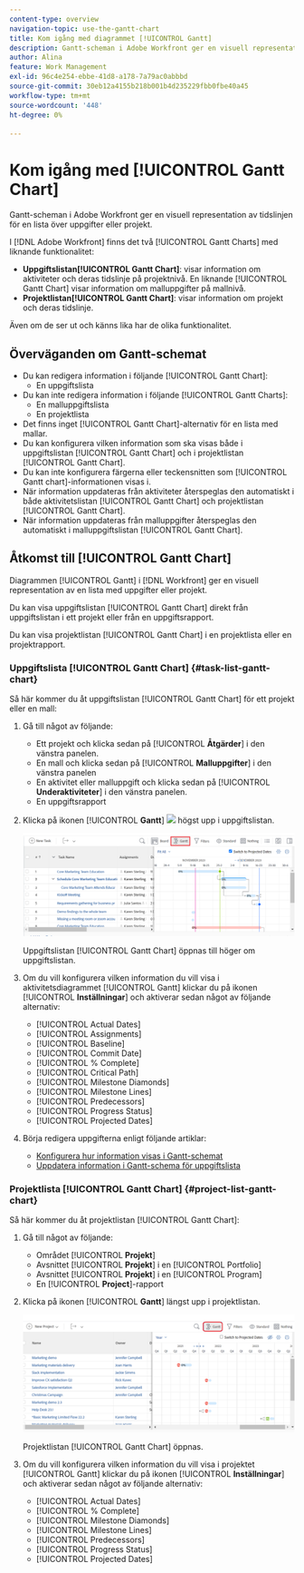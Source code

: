 ```yaml
---
content-type: overview
navigation-topic: use-the-gantt-chart
title: Kom igång med diagrammet [!UICONTROL Gantt]
description: Gantt-scheman i Adobe Workfront ger en visuell representation av tidslinjen för en lista över uppgifter eller projekt.
author: Alina
feature: Work Management
exl-id: 96c4e254-ebbe-41d8-a178-7a79ac0abbbd
source-git-commit: 30eb12a4155b218b001b4d235229fbb0fbe40a45
workflow-type: tm+mt
source-wordcount: '448'
ht-degree: 0%

---
```


# Kom igång med [!UICONTROL Gantt Chart]

<!-- Audited: 01/2024 -->

Gantt-scheman i Adobe Workfront ger en visuell representation av tidslinjen för en lista över uppgifter eller projekt.

I [!DNL Adobe Workfront] finns det två [!UICONTROL Gantt Charts] med liknande funktionalitet:

* **Uppgiftslistan[!UICONTROL Gantt Chart]**: visar information om aktiviteter och deras tidslinje på projektnivå. En liknande [!UICONTROL Gantt Chart] visar information om malluppgifter på mallnivå.
* **Projektlistan[!UICONTROL Gantt Chart]**: visar information om projekt och deras tidslinje.

Även om de ser ut och känns lika har de olika funktionalitet.

## Överväganden om Gantt-schemat

* Du kan redigera information i följande [!UICONTROL Gantt Chart]:
   * En uppgiftslista
* Du kan inte redigera information i följande [!UICONTROL Gantt Charts]:
   * En malluppgiftslista
   * En projektlista
* Det finns inget [!UICONTROL Gantt Chart]-alternativ för en lista med mallar.
* Du kan konfigurera vilken information som ska visas både i uppgiftslistan [!UICONTROL Gantt Chart] och i projektlistan [!UICONTROL Gantt Chart].
* Du kan inte konfigurera färgerna eller teckensnitten som [!UICONTROL Gantt chart]-informationen visas i.
* När information uppdateras från aktiviteter återspeglas den automatiskt i både aktivitetslistan [!UICONTROL Gantt Chart] och projektlistan [!UICONTROL Gantt Chart].
* När information uppdateras från malluppgifter återspeglas den automatiskt i malluppgiftslistan [!UICONTROL Gantt Chart].

## Åtkomst till [!UICONTROL Gantt Chart]

Diagrammen [!UICONTROL Gantt] i [!DNL Workfront] ger en visuell representation av en lista med uppgifter eller projekt.

Du kan visa uppgiftslistan [!UICONTROL Gantt Chart] direkt från uppgiftslistan i ett projekt eller från en uppgiftsrapport.

Du kan visa projektlistan [!UICONTROL Gantt Chart] i en projektlista eller en projektrapport.

### Uppgiftslista [!UICONTROL Gantt Chart] {#task-list-gantt-chart}

<!--The task list [!UICONTROL Gantt Chart] is accessible in the following areas:

* In a Project

   * [!UICONTROL Tasks] section
   * [!UICONTROL Subtasks] section of a task

* In a [!UICONTROL Template]

* In a [!UICONTROL Task] report-->

Så här kommer du åt uppgiftslistan [!UICONTROL Gantt Chart] för ett projekt eller en mall:

1. Gå till något av följande:

   * Ett projekt och klicka sedan på [!UICONTROL **Åtgärder**] i den vänstra panelen.
   * En mall och klicka sedan på [!UICONTROL **Malluppgifter**] i den vänstra panelen
   * En aktivitet eller malluppgift och klicka sedan på [!UICONTROL **Underaktiviteter**] i den vänstra panelen.
   * En uppgiftsrapport

1. Klicka på ikonen [!UICONTROL **Gantt**] ![](assets/gantt-icon-nwe.png) högst upp i uppgiftslistan.

   ![](assets/task-list-gantt.png)

   Uppgiftslistan [!UICONTROL Gantt Chart] öppnas till höger om uppgiftslistan.

1. Om du vill konfigurera vilken information du vill visa i aktivitetsdiagrammet [!UICONTROL Gantt] klickar du på ikonen [!UICONTROL **Inställningar**] och aktiverar sedan något av följande alternativ:

   * [!UICONTROL Actual Dates]
   * [!UICONTROL Assignments]
   * [!UICONTROL Baseline]
   * [!UICONTROL Commit Date]
   * [!UICONTROL % Complete]
   * [!UICONTROL Critical Path]
   * [!UICONTROL Milestone Diamonds]
   * [!UICONTROL Milestone Lines]
   * [!UICONTROL Predecessors]
   * [!UICONTROL Progress Status]
   * [!UICONTROL Projected Dates]

1. Börja redigera uppgifterna enligt följande artiklar:

   * [Konfigurera hur information visas i Gantt-schemat](../use-the-gantt-chart/configure-info-on-gantt-chart.md)
   * [Uppdatera information i Gantt-schema för uppgiftslista](../use-the-gantt-chart/update-info-task-list-gantt.md)

### Projektlista [!UICONTROL Gantt Chart] {#project-list-gantt-chart}

<!--The project list [!UICONTROL Gantt Chart] is accessible in the following areas:

* In the [!UICONTROL Projects] area
* In the [!UICONTROL Projects] section of a [!UICONTROL Portfolio]
* In the [!UICONTROL Projects] section of a [!UICONTROL Program]
* In a [!UICONTROL Project] report-->

Så här kommer du åt projektlistan [!UICONTROL Gantt Chart]:

1. Gå till något av följande:

   * Området [!UICONTROL **Projekt**]
   * Avsnittet [!UICONTROL **Projekt**] i en [!UICONTROL Portfolio]
   * Avsnittet [!UICONTROL **Projekt**] i en [!UICONTROL Program]
   * En [!UICONTROL **Project**]-rapport

1. Klicka på ikonen [!UICONTROL **Gantt**] längst upp i projektlistan.

   ![](assets/project-list-gantt.png)

   Projektlistan [!UICONTROL Gantt Chart] öppnas.

1. Om du vill konfigurera vilken information du vill visa i projektet [!UICONTROL Gantt] klickar du på ikonen [!UICONTROL **Inställningar**] och aktiverar sedan något av följande alternativ:

   * [!UICONTROL Actual Dates]
   * [!UICONTROL % Complete]
   * [!UICONTROL Milestone Diamonds]
   * [!UICONTROL Milestone Lines]
   * [!UICONTROL Predecessors]
   * [!UICONTROL Progress Status]
   * [!UICONTROL Projected Dates]
